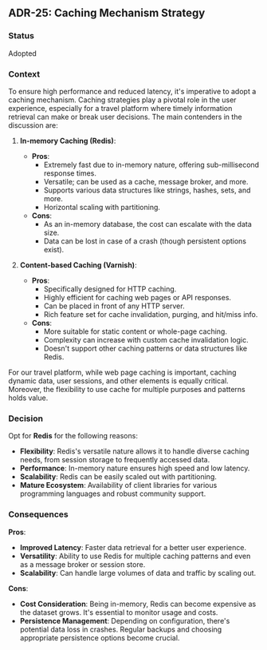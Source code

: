 ## ADR-25: Caching Mechanism Strategy

### Status
Adopted

### Context
To ensure high performance and reduced latency, it's imperative to adopt a caching mechanism. Caching strategies play a pivotal role in the user experience, especially for a travel platform where timely information retrieval can make or break user decisions. The main contenders in the discussion are:

1. **In-memory Caching (Redis)**:
    - **Pros**:
        - Extremely fast due to in-memory nature, offering sub-millisecond response times.
        - Versatile; can be used as a cache, message broker, and more.
        - Supports various data structures like strings, hashes, sets, and more.
        - Horizontal scaling with partitioning.
    - **Cons**:
        - As an in-memory database, the cost can escalate with the data size.
        - Data can be lost in case of a crash (though persistent options exist).

2. **Content-based Caching (Varnish)**:
    - **Pros**:
        - Specifically designed for HTTP caching.
        - Highly efficient for caching web pages or API responses.
        - Can be placed in front of any HTTP server.
        - Rich feature set for cache invalidation, purging, and hit/miss info.
    - **Cons**:
        - More suitable for static content or whole-page caching.
        - Complexity can increase with custom cache invalidation logic.
        - Doesn't support other caching patterns or data structures like Redis.

For our travel platform, while web page caching is important, caching dynamic data, user sessions, and other elements is equally critical. Moreover, the flexibility to use cache for multiple purposes and patterns holds value.

### Decision
Opt for **Redis** for the following reasons:

- **Flexibility**: Redis's versatile nature allows it to handle diverse caching needs, from session storage to frequently accessed data.
- **Performance**: In-memory nature ensures high speed and low latency.
- **Scalability**: Redis can be easily scaled out with partitioning.
- **Mature Ecosystem**: Availability of client libraries for various programming languages and robust community support.

### Consequences
**Pros**:
- **Improved Latency**: Faster data retrieval for a better user experience.
- **Versatility**: Ability to use Redis for multiple caching patterns and even as a message broker or session store.
- **Scalability**: Can handle large volumes of data and traffic by scaling out.

**Cons**:
- **Cost Consideration**: Being in-memory, Redis can become expensive as the dataset grows. It's essential to monitor usage and costs.
- **Persistence Management**: Depending on configuration, there's potential data loss in crashes. Regular backups and choosing appropriate persistence options become crucial.

